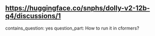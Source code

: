 ## https://huggingface.co/snphs/dolly-v2-12b-q4/discussions/1

contains_question: yes
question_part: How to run it in cformers? 